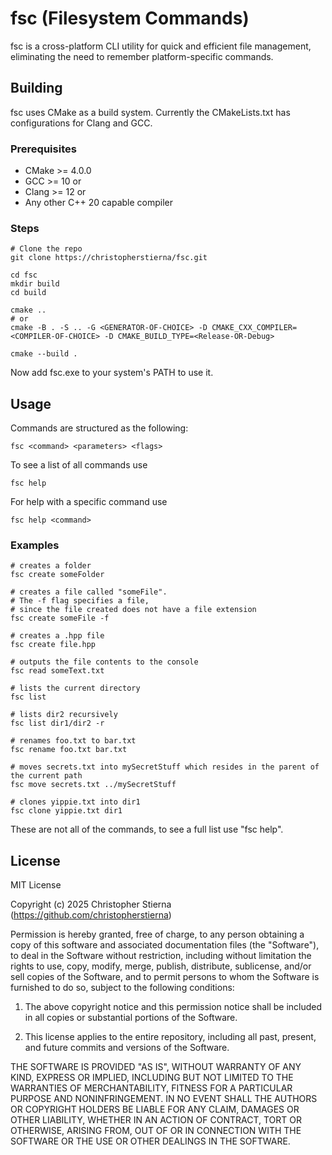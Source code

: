 # fsc (Filesystem Commands)

fsc is a cross-platform CLI utility for quick and efficient file management, eliminating the need to remember platform-specific commands.

## Building

fsc uses CMake as a build system. Currently the CMakeLists.txt has configurations for Clang and GCC.

### Prerequisites
- CMake >= 4.0.0
- GCC >= 10 or
- Clang >= 12 or
- Any other C++ 20 capable compiler

### Steps

```
# Clone the repo
git clone https://christopherstierna/fsc.git

cd fsc
mkdir build
cd build

cmake ..
# or
cmake -B . -S .. -G <GENERATOR-OF-CHOICE> -D CMAKE_CXX_COMPILER=<COMPILER-OF-CHOICE> -D CMAKE_BUILD_TYPE=<Release-OR-Debug>

cmake --build .
```

Now add fsc.exe to your system's PATH to use it.

## Usage

Commands are structured as the following:
```
fsc <command> <parameters> <flags>
```
To see a list of all commands use
```
fsc help
```
For help with a specific command use
```
fsc help <command>
```
### Examples
```
# creates a folder
fsc create someFolder

# creates a file called "someFile".
# The -f flag specifies a file,
# since the file created does not have a file extension
fsc create someFile -f

# creates a .hpp file
fsc create file.hpp

# outputs the file contents to the console
fsc read someText.txt

# lists the current directory
fsc list

# lists dir2 recursively
fsc list dir1/dir2 -r

# renames foo.txt to bar.txt
fsc rename foo.txt bar.txt

# moves secrets.txt into mySecretStuff which resides in the parent of the current path
fsc move secrets.txt ../mySecretStuff

# clones yippie.txt into dir1
fsc clone yippie.txt dir1
```
These are not all of the commands, to see a full list use "fsc help".

## License

MIT License

Copyright (c) 2025 Christopher Stierna (https://github.com/christopherstierna)

Permission is hereby granted, free of charge, to any person obtaining a copy
of this software and associated documentation files (the "Software"), to deal
in the Software without restriction, including without limitation the rights
to use, copy, modify, merge, publish, distribute, sublicense, and/or sell
copies of the Software, and to permit persons to whom the Software is
furnished to do so, subject to the following conditions:

1. The above copyright notice and this permission notice shall be included in all
   copies or substantial portions of the Software.

2. This license applies to the entire repository, including all past, present, and
   future commits and versions of the Software.

THE SOFTWARE IS PROVIDED "AS IS", WITHOUT WARRANTY OF ANY KIND, EXPRESS OR
IMPLIED, INCLUDING BUT NOT LIMITED TO THE WARRANTIES OF MERCHANTABILITY,
FITNESS FOR A PARTICULAR PURPOSE AND NONINFRINGEMENT. IN NO EVENT SHALL THE
AUTHORS OR COPYRIGHT HOLDERS BE LIABLE FOR ANY CLAIM, DAMAGES OR OTHER
LIABILITY, WHETHER IN AN ACTION OF CONTRACT, TORT OR OTHERWISE, ARISING FROM,
OUT OF OR IN CONNECTION WITH THE SOFTWARE OR THE USE OR OTHER DEALINGS IN THE
SOFTWARE.
